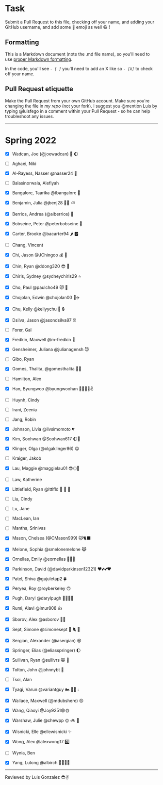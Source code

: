 # Task
Submit a Pull Request to this file, checking off your name, and adding your GitHub username, and add some :rocket: emoji as well :smiley: ! 

## Formatting
This is a Markdown document (note the .md file name), so you'll need to use [proper Markdown formatting](https://help.github.com/articles/basic-writing-and-formatting-syntax/#task-lists). 

In the code, you'll see *`- [ ]`* you'll need to add an X like so *`- [X]`* to check off your name.

## Pull Request etiquette
Make the Pull Request from your own GitHub account. Make sure you're changing the file in _my repo_ (not your fork). I suggest you @mention Luis by typing @luisfego in a comment within your Pull Request - so he can help troubleshoot any issues.  

------------

# Spring 2022

- [X] Wadcan, Joe (@joewadcan) 🚀 🌔

- [ ] Aghaei, Niki

- [x] Al-Rayess, Nasser @nasser24 🌯

- [ ] Balasinorwala, Alefiyah

- [X] Bangalore, Taarika @tbangalore 🦄

- [X] Benjamin, Julia  @jbenj28 🐕‍🦺 ⛅ 

- [X] Berrios, Andrea (@aiberrios) 👻

- [X] Bobseine, Peter @peterbobseine 🐻

- [X] Carter, Brooke @bacarter94 🌶️ 🅿️

- [ ] Chang, Vincent

- [x] Chi, Jason @JChingoo 💰 🦛

- [x] Chin, Ryan @ddong320 😎 🌊

- [x] Chirls, Sydney @sydneychirls29 ⭐

- [x] Cho, Paul @paulcho49 😾 🍫

- [x] Chojolan, Edwin @chojolan00 🐼✈️

- [x] Chu, Kelly @kellyychu 🔑 🔒

- [x] Dsilva, Jason @jasondsilva97 ⏰

- [ ] Forer, Gal

- [x] Fredkin, Maxwell @m-fredkin 🙂

- [x] Gensheimer, Juliana @julianagensh 😈

- [ ] Gibo, Ryan

- [x] Gomes, Thalita, @gomesthalita 🚀🍀

- [ ] Hamilton, Alex

- [x] Han, Byungwoo @byungwoohan 🚀🌔🌙😎✌️

- [ ] Huynh, Cindy

- [ ] Irani, Zeenia

- [ ] Jang, Robin

- [x] Johnson, Livia @livsimomoto 💔

- [x] Kim, Soohwan @Soohwan617 🌔🚀

- [x] Klinger, Olga (@olgaklinger86) 😋


- [ ] Kraiger, Jakob

- [x] Lau, Maggie @maggielau01 😎🌕🚀

- [ ] Law, Katherine

- [X] Littlefield, Ryan @lttlfld 👋 🐚 🥾

- [ ] Liu, Cindy

- [ ] Lu, Jane

- [ ] MacLean, Ian

- [ ] Mantha, Srinivas

- [X] Mason, Chelsea (@CMason999) 🐱🐈‍⬛

- [x] Melone, Sophia @smelonemelone 😹

- [x] Ornellas, Emily @eornellas 🌟💃🎊

- [X] Parkinson, David (@davidparkinson12321) ❤️💕💕❤️

- [X] Patel, Shiva @gujuletap2 🍀

- [x] Peryea, Roy @royberkeley 🙃

- [X] Pugh, Daryl @darylpugh 👍🏽👍🏽

- [X] Rumi, Alavi @imur808 👍

- [x] Sborov, Alex @asborov 🏌️‍♀️

- [X] Sept, Simone @simonesept 👋 🐈 🌳

- [X] Sergian, Alexander (@asergian) 😎

- [x] Springer, Elias (@eliasspringer) 🌔

- [x] Sullivan, Ryan @sullivrs 😺 🥳

- [x] Tolton, John @johnnybt 🐡

- [ ] Tsoi, Alan

- [X] Tyagi, Varun @variantguy 🏍️ 🏋️‍♂️ :

- [X] Wallace, Maxwell (@mdubshere) 😍 

- [x] Wang, Qiaoyi @Joy9251😄🌞

- [x] Warshaw, Julie @chewpp 🌞 🚲 🍕 

- [X] Wisnicki, Elle @ellewisnicki ✨

- [X] Wong, Alex @alexwong17 6️⃣

- [ ] Wynia, Ben

- [x] Yang, Lutong @albirch 🚴🏻🥎😽

-----------------

Reviewed by Luis Gonzalez 😎✌️ 
